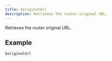 ```yaml
---
title: $originalUrl
description: Retrieves the router original URL.
---
```


Retrieves the router original URL.
## Example
```eats
$originalUrl
```
